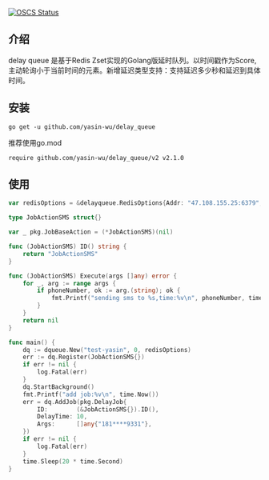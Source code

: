 [![OSCS Status](https://www.oscs1024.com/platform/badge/yasin-wu/delay_queue.svg?size=small)](https://www.murphysec.com/dr/kFJ0vHLhJQTz8wiubq)
## 介绍

delay queue 是基于Redis Zset实现的Golang版延时队列。以时间戳作为Score, 主动轮询小于当前时间的元素。新增延迟类型支持：支持延迟多少秒和延迟到具体时间。

## 安装

```
go get -u github.com/yasin-wu/delay_queue
```

推荐使用go.mod

```
require github.com/yasin-wu/delay_queue/v2 v2.1.0
```

## 使用

```go
var redisOptions = &delayqueue.RedisOptions{Addr: "47.108.155.25:6379", Password: "yasinwu"}

type JobActionSMS struct{}

var _ pkg.JobBaseAction = (*JobActionSMS)(nil)

func (JobActionSMS) ID() string {
    return "JobActionSMS"
}

func (JobActionSMS) Execute(args []any) error {
    for _, arg := range args {
        if phoneNumber, ok := arg.(string); ok {
            fmt.Printf("sending sms to %s,time:%v\n", phoneNumber, time.Now())
        }
    }
    return nil
}

func main() {
    dq := dqueue.New("test-yasin", 0, redisOptions)
    err := dq.Register(JobActionSMS{})
    if err != nil {
        log.Fatal(err)
    }
    dq.StartBackground()
    fmt.Printf("add job:%v\n", time.Now())
    err = dq.AddJob(pkg.DelayJob{
        ID:        (&JobActionSMS{}).ID(),
        DelayTime: 10,
        Args:      []any{"181****9331"},
    })
    if err != nil {
        log.Fatal(err)
    }
    time.Sleep(20 * time.Second)
}

```
